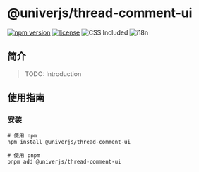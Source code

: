 # @univerjs/thread-comment-ui

[![npm version](https://img.shields.io/npm/v/@univerjs/thread-comment-ui)](https://npmjs.org/packages/@univerjs/thread-comment-ui)
[![license](https://img.shields.io/npm/l/@univerjs/thread-comment-ui)](https://img.shields.io/npm/l/@univerjs/thread-comment-ui)
![CSS Included](https://img.shields.io/badge/CSS_Included-blue?logo=CSS3)
![i18n](https://img.shields.io/badge/zh--CN%20%7C%20en--US-cornflowerblue?label=i18n)

## 简介

> TODO: Introduction

## 使用指南

### 安装

```shell
# 使用 npm
npm install @univerjs/thread-comment-ui

# 使用 pnpm
pnpm add @univerjs/thread-comment-ui
```
